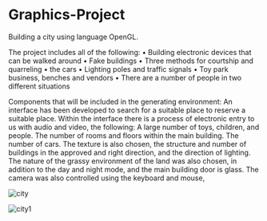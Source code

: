 # Graphics-Project
Building a city using language OpenGL.

The project includes all of the following:
• Building electronic devices that can be walked around
• Fake buildings
• Three methods for courtship and quarreling
• the cars
• Lighting poles and traffic signals
• Toy park business, benches and vendors
• There are a number of people in two different situations

Components that will be included in the generating environment:
An interface has been developed to search for a suitable place to reserve a suitable place. Within the interface there is a process of electronic entry to us with audio and video, the following:
A large number of toys, children, and people. The number of rooms and floors within the main building. The number of cars. The texture is also chosen, the structure and number of buildings in the approved and right direction, and the direction of lighting.
The nature of the grassy environment of the land was also chosen, in addition to the day and night mode, and the main building door is glass. The camera was also controlled using the keyboard and mouse,





![city](https://github.com/halalek/-Graphics-Project/assets/112726630/0a85d3d3-cc3a-4fce-b075-098db3f4c7e1)


![city1](https://github.com/halalek/-Graphics-Project/assets/112726630/2d999054-d6e8-4e04-bb92-4fc4c2c9d655)
